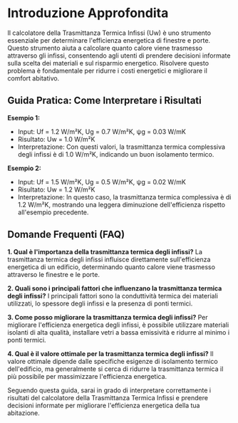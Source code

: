 # Introduzione Approfondita
Il calcolatore della Trasmittanza Termica Infissi (Uw) è uno strumento essenziale per determinare l'efficienza energetica di finestre e porte. Questo strumento aiuta a calcolare quanto calore viene trasmesso attraverso gli infissi, consentendo agli utenti di prendere decisioni informate sulla scelta dei materiali e sul risparmio energetico. Risolvere questo problema è fondamentale per ridurre i costi energetici e migliorare il comfort abitativo.

## Guida Pratica: Come Interpretare i Risultati

**Esempio 1:**
- Input: Uf = 1.2 W/m²K, Ug = 0.7 W/m²K, ψg = 0.03 W/mK
- Risultato: Uw = 1.0 W/m²K
- Interpretazione: Con questi valori, la trasmittanza termica complessiva degli infissi è di 1.0 W/m²K, indicando un buon isolamento termico.

**Esempio 2:**
- Input: Uf = 1.5 W/m²K, Ug = 0.5 W/m²K, ψg = 0.02 W/mK
- Risultato: Uw = 1.2 W/m²K
- Interpretazione: In questo caso, la trasmittanza termica complessiva è di 1.2 W/m²K, mostrando una leggera diminuzione dell'efficienza rispetto all'esempio precedente.

## Domande Frequenti (FAQ)

**1. Qual è l'importanza della trasmittanza termica degli infissi?**
La trasmittanza termica degli infissi influisce direttamente sull'efficienza energetica di un edificio, determinando quanto calore viene trasmesso attraverso le finestre e le porte.

**2. Quali sono i principali fattori che influenzano la trasmittanza termica degli infissi?**
I principali fattori sono la conduttività termica dei materiali utilizzati, lo spessore degli infissi e la presenza di ponti termici.

**3. Come posso migliorare la trasmittanza termica degli infissi?**
Per migliorare l'efficienza energetica degli infissi, è possibile utilizzare materiali isolanti di alta qualità, installare vetri a bassa emissività e ridurre al minimo i ponti termici.

**4. Qual è il valore ottimale per la trasmittanza termica degli infissi?**
Il valore ottimale dipende dalle specifiche esigenze di isolamento termico dell'edificio, ma generalmente si cerca di ridurre la trasmittanza termica il più possibile per massimizzare l'efficienza energetica.

Seguendo questa guida, sarai in grado di interpretare correttamente i risultati del calcolatore della Trasmittanza Termica Infissi e prendere decisioni informate per migliorare l'efficienza energetica della tua abitazione.